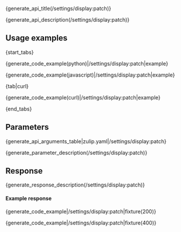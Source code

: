 {generate_api_title(/settings/display:patch)}

{generate_api_description(/settings/display:patch)}

## Usage examples

{start_tabs}

{generate_code_example(python)|/settings/display:patch|example}

{generate_code_example(javascript)|/settings/display:patch|example}

{tab|curl}

{generate_code_example(curl)|/settings/display:patch|example}

{end_tabs}

## Parameters

{generate_api_arguments_table|zulip.yaml|/settings/display:patch}

{generate_parameter_description(/settings/display:patch)}

## Response

{generate_response_description(/settings/display:patch)}

#### Example response

{generate_code_example|/settings/display:patch|fixture(200)}

{generate_code_example|/settings/display:patch|fixture(400)}
